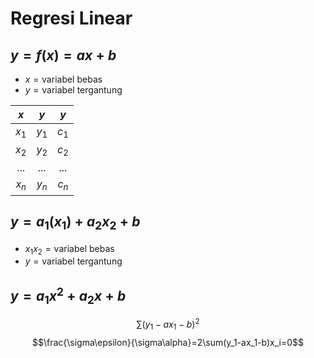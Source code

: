 # Regresi Linear

## $y=f(x)=ax+b$

- $x=\text{variabel bebas}$
- $y=\text{variabel tergantung}$

|$x$|$y$|$y$|
|:---:|:---:|:---:|
|$x_1$|$y_1$|$c_1$|
|$x_2$|$y_2$|$c_2$|
|$...$|$...$|$...$|
|$x_n$|$y_n$|$c_n$|

## $y=a_1(x_1)+a_2x_2+b$

- $x_1x_2=\text{variabel bebas}$
- $y=\text{variabel tergantung}$

## $y=a_1x^2+a_2x+b$

$$\sum (y_1-ax_1-b)^2$$
$$\frac{\sigma\epsilon}{\sigma\alpha}=2\sum(y_1-ax_1-b)x_i=0$$
